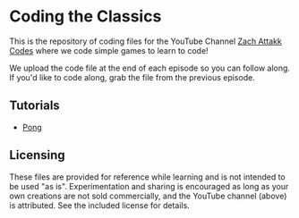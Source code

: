 # Coding the Classics

This is the repository of coding files for the YouTube Channel [Zach Attakk Codes](https://www.youtube.com/@ZachAttakkCodes) where we code simple games to learn to code!

We upload the code file at the end of each episode so you can follow along. If you'd like to code along, grab the file from the previous episode.

## Tutorials
- [Pong](https://bit.ly/pong_tutorial)

## Licensing
These files are provided for reference while learning and is not intended to be used "as is". Experimentation and sharing is encouraged as long as your own creations are not sold commercially, and the YouTube channel (above) is attributed. See the included license for details.
